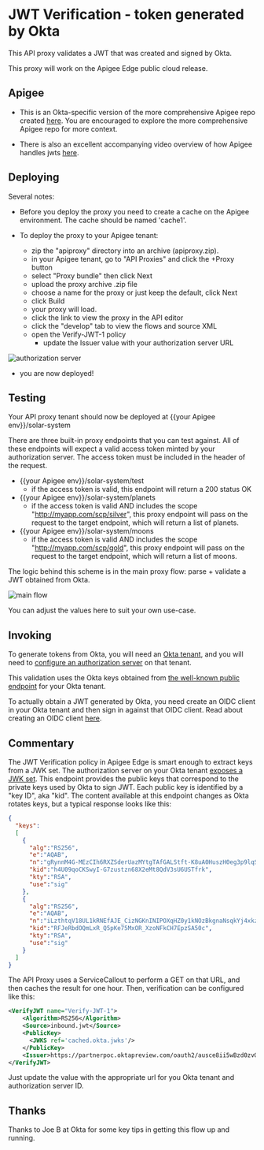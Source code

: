 # JWT Verification - token generated by Okta

This API proxy validates a JWT that was created and signed by Okta.

This proxy will work on the Apigee Edge public cloud release.

## Apigee

* This is an Okta-specific version of the more comprehensive Apigee repo created [here](https://github.com/DinoChiesa/ApigeeEdge-JWT-Demonstration). You are encouraged to explore the more comprehensive Apigee repo for more context.

* There is also an excellent accompanying video overview of how Apigee handles jwts [here](https://community.apigee.com/articles/49280/jwt-policies-in-apigee-edge.html).

## Deploying

Several notes:

* Before you deploy the proxy you need to create a cache on the Apigee environment. The cache should be named 'cache1'.

* To deploy the proxy to your Apigee tenant:
  * zip the "apiproxy" directory into an archive (apiproxy.zip).
  * in your Apigee tenant, go to "API Proxies" and click the +Proxy button
  * select "Proxy bundle" then click Next
  * upload the proxy archive .zip file
  * choose a name for the proxy or just keep the default, click Next
  * click Build
  * your proxy will load.
  * click the link to view the proxy in the API editor
  * click the "develop" tab to view the flows and source XML
  * open the Verify-JWT-1 policy
    * update the Issuer value with your authorization server URL

![authorization server](https://s3.amazonaws.com/tom-smith-okta-api-center/authz_server.png "Authorization server")

  * you are now deployed!

## Testing

Your API proxy tenant should now be deployed at {{your Apigee env}}/solar-system

There are three built-in proxy endpoints that you can test against. All of these endpoints will expect a valid access token minted by your authorization server. The access token must be included in the header of the request.

* {{your Apigee env}}/solar-system/test
  * if the access token is valid, this endpoint will return a 200 status OK
* {{your Apigee env}}/solar-system/planets
  * if the access token is valid AND includes the scope "http://myapp.com/scp/silver", this proxy endpoint will pass on the request to the target endpoint, which will return a list of planets.
* {{your Apigee env}}/solar-system/moons
  * if the access token is valid AND includes the scope "http://myapp.com/scp/gold", this proxy endpoint will pass on the request to the target endpoint, which will return a list of moons.

The logic behind this scheme is in the main proxy flow: parse + validate a JWT obtained from Okta.

![main flow](https://s3.amazonaws.com/tom-smith-okta-api-center/authz_server.png "main flow")


You can adjust the values here to suit your own use-case.

## Invoking

To generate tokens from Okta, you will need an [Okta tenant](https://developer.okta.com/), and you will need to [configure an authorization server](https://developer.okta.com/authentication-guide/implementing-authentication/set-up-authz-server) on that tenant.

This validation uses the Okta keys obtained from [the well-known public endpoint](https://partnerpoc.oktapreview.com/oauth2/ausce8ii5wBzd0zvQ0h7/.well-known/oauth-authorization-server) for your Okta tenant.

To actually obtain a JWT generated by Okta, you need create an OIDC client in your Okta tenant and then sign in against that OIDC client. Read about creating an OIDC client [here](https://help.okta.com/en/prev/Content/Topics/Apps/Apps_App_Integration_Wizard.htm).

## Commentary

The JWT Verification policy in Apigee Edge is smart enough to extract keys from a JWK set. The authorization server on your Okta tenant [exposes a JWK set](https://partnerpoc.oktapreview.com/oauth2/ausce8ii5wBzd0zvQ0h7/v1/keys). This endpoint provides the public keys that correspond to the private keys used by Okta to sign JWT.  Each public key is identified by a "key ID", aka "kid". The content available at this endpoint changes as Okta rotates keys, but a typical response looks like this:

```json
{
  "keys":
  [
    {
      "alg":"RS256",
      "e":"AQAB",
      "n":"gRynnM4G-MEzCIh6RXZSderUazMYtgTAfGALStft-K8uA0HuszH0eg3p9lqSyiYP3dXRKXBRZkcvKri_xpkXBihwnXJ24O493gnalCWQ08rsguRclcuG9EHyIPJ1lm93ZWNtImSkwDCZu1ikC6epfVODO6LOBbXRyHNMJrue7Bl2vYoLZeQTw0L5TyEofnIKEjS2-Gk07SqLDe3NlWnWHN88A9fKaZEVsmGkAo9QTyfwtOEZt6ROE0VpNwmyii5CDWFDpGDAzWWFghPD3t_hkANGMX709s3JLMeXZjTSXzaYcDECWwErvMWLx-BUvEbZvOfuFgwl32hVyYpM6aQSsQ",
      "kid":"h4U09qoCKSwyI-G7zustzn68X2eMt8QdV3sU6USTfrk",
      "kty":"RSA",
      "use":"sig"
    },
    {
      "alg":"RS256",
      "e":"AQAB",
      "n":"iLzthtqV18UL1kRNEfAJE_CizNGKnINIPOXqHZ0y1kNOzBkgnaNsqkYj4xkzmITfSqcFdnt-bJQVFzXXsoAsgoa7DLtuYVWSmunMxk806wikqFYD7kwmg1nQHh4pSFsIOtEciGs3ZY7r9dxkR1uN6J68eDscKQc-EM7kiPrXb_ByM_fYYgFUeBhc5ftv4ZEZfUAQrPNnEgI66ZyyUqSLnIJLajDwzypIU4mfVFXioYTzWMvxlnVssu1_Mb6aIob8eXEDFT_XxIRiP869KLporKDPARhFxXNEpgpRNVJ5CzjiIDeIigeIYhzbSDmBjgLjSYm00P25PKuvuYof8Pfs4w",
      "kid":"RFJeRbdOQmLxR_Q5pKe75MxOR_XzoNFkCH7EpzSA50c",
      "kty":"RSA",
      "use":"sig"
    }
  ]
}
```

The API Proxy uses a ServiceCallout to perform a GET on that URL, and then caches the result for one hour. Then, verification can be configured like this:

```xml
<VerifyJWT name="Verify-JWT-1">
    <Algorithm>RS256</Algorithm>
    <Source>inbound.jwt</Source>
    <PublicKey>
      <JWKS ref='cached.okta.jwks'/>
    </PublicKey>
    <Issuer>https://partnerpoc.oktapreview.com/oauth2/ausce8ii5wBzd0zvQ0h7</Issuer>
</VerifyJWT>
```

Just update the <Issuer> value with the appropriate url for you Okta tenant and authorization server ID.

## Thanks

Thanks to Joe B at Okta for some key tips in getting this flow up and running.
